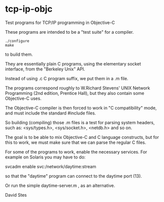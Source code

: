 # tcp-ip-objc
Test programs for TCP/IP programming in Objective-C

These programs are intended to be a "test suite" for a compiler.

	./configure
	make

to build them.

They are essentially plain C programs, using the elementary socket interface,
from the "Berkeley Unix" API.

Instead of using .c C program suffix, we put them in a .m file.

The programs correspond roughly to W.Richard Stevens' UNIX Network Programming
(2nd edition, Prentice Hall), but they also contain some Objective-C uses.

The Objective-C compiler is then forced to work in "C compatibility" mode,
and must include the standard #include files.

So building (compiling) those .m files is a test for parsing system headers,
such as: <sys/types.h>, <sys/socket.h>, <netdb.h> and so on.

The goal is to be able to mix Objective-C and C language constructs,
but for this to work, we must make sure that we can parse the regular C files.

For some of the programs to work, enable the necessary services.
For example on Solaris you may have to do:

svcadm enable svc:/network/daytime:stream

so that the "daytime" program can connect to the daytime port (13).

Or run the simple daytime-server.m , as an alternative.

David Stes

